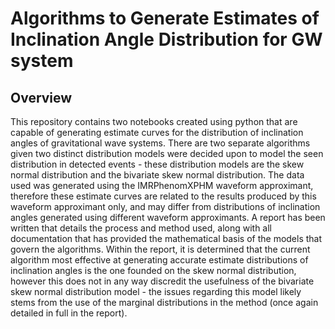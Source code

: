 # Algorithms to Generate Estimates of Inclination Angle Distribution for GW system
## Overview
This repository contains two notebooks created using python that are capable of generating estimate curves for the distribution of inclination angles of gravitational wave systems. There are two separate algorithms given two distinct distribution models were decided upon to model the seen distribution in detected events - these distribution models are the skew normal distribution and the bivariate skew normal distribution. The data used was generated using the IMRPhenomXPHM waveform approximant, therefore these estimate curves are related to the results produced by this waveform approximant only, and may differ from distributions of inclination angles generated using different waveform approximants. A report has been written that details the process and method used, along with all documentation that has provided the mathematical basis of the models that govern the algorithms. Within the report, it is determined that the current algorithm most effective at generating accurate estimate distributions of inclination angles is the one founded on the skew normal distribution, however this does not in any way discredit the usefulness of the bivariate skew normal distribution model - the issues regarding this model likely stems from the use of the marginal distributions in the method (once again detailed in full in the report).
